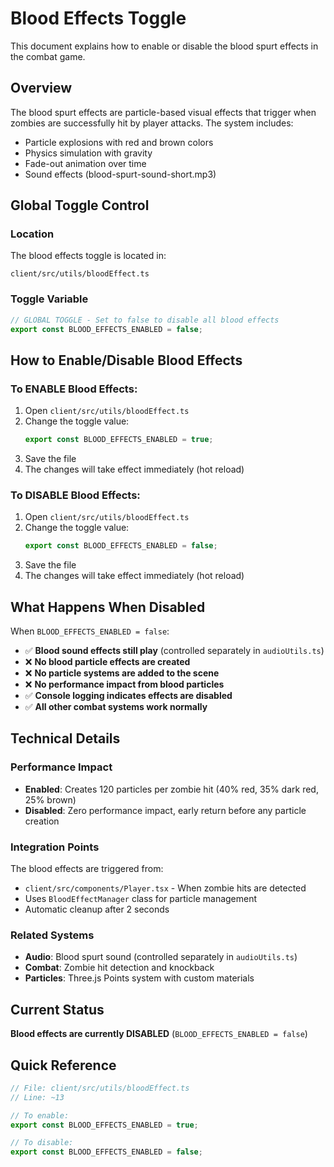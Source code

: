 # Blood Effects Toggle

This document explains how to enable or disable the blood spurt effects in the combat game.

## Overview

The blood spurt effects are particle-based visual effects that trigger when zombies are successfully hit by player attacks. The system includes:

- Particle explosions with red and brown colors
- Physics simulation with gravity
- Fade-out animation over time
- Sound effects (blood-spurt-sound-short.mp3)

## Global Toggle Control

### Location
The blood effects toggle is located in:
```
client/src/utils/bloodEffect.ts
```

### Toggle Variable
```typescript
// GLOBAL TOGGLE - Set to false to disable all blood effects
export const BLOOD_EFFECTS_ENABLED = false;
```

## How to Enable/Disable Blood Effects

### To ENABLE Blood Effects:
1. Open `client/src/utils/bloodEffect.ts`
2. Change the toggle value:
   ```typescript
   export const BLOOD_EFFECTS_ENABLED = true;
   ```
3. Save the file
4. The changes will take effect immediately (hot reload)

### To DISABLE Blood Effects:
1. Open `client/src/utils/bloodEffect.ts`
2. Change the toggle value:
   ```typescript
   export const BLOOD_EFFECTS_ENABLED = false;
   ```
3. Save the file
4. The changes will take effect immediately (hot reload)

## What Happens When Disabled

When `BLOOD_EFFECTS_ENABLED = false`:

- ✅ **Blood sound effects still play** (controlled separately in `audioUtils.ts`)
- ❌ **No blood particle effects are created**
- ❌ **No particle systems are added to the scene**
- ❌ **No performance impact from blood particles**
- ✅ **Console logging indicates effects are disabled**
- ✅ **All other combat systems work normally**

## Technical Details

### Performance Impact
- **Enabled**: Creates 120 particles per zombie hit (40% red, 35% dark red, 25% brown)
- **Disabled**: Zero performance impact, early return before any particle creation

### Integration Points
The blood effects are triggered from:
- `client/src/components/Player.tsx` - When zombie hits are detected
- Uses `BloodEffectManager` class for particle management
- Automatic cleanup after 2 seconds

### Related Systems
- **Audio**: Blood spurt sound (controlled separately in `audioUtils.ts`)
- **Combat**: Zombie hit detection and knockback
- **Particles**: Three.js Points system with custom materials

## Current Status
**Blood effects are currently DISABLED** (`BLOOD_EFFECTS_ENABLED = false`)

## Quick Reference
```typescript
// File: client/src/utils/bloodEffect.ts
// Line: ~13

// To enable:
export const BLOOD_EFFECTS_ENABLED = true;

// To disable:
export const BLOOD_EFFECTS_ENABLED = false;
``` 